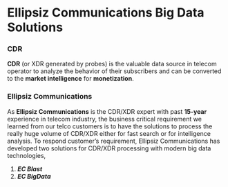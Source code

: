 # Ellipsiz Communications Big Data Solutions

### CDR
**CDR** (or XDR generated by probes) is the valuable data source in telecom operator to analyze the behavior of their subscribers and can be converted to the **market intelligence** for **monetization**.

### Ellipsiz Communications
As **Ellipsiz Communications** is the CDR/XDR expert with past **15-year** experience in telecom industry, the business critical requirement we learned from our telco customers is to have the solutions to process the really huge volume of CDR/XDR either for fast search or for intelligence analysis. To respond customer’s requirement, Ellipsiz Communications has developed two solutions for CDR/XDR processing with modern big data technologies, 
1. _**EC Blast**_
2. _**EC BigData**_
